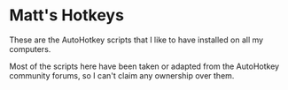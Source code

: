 # Matt's Hotkeys

These are the AutoHotkey scripts that I like to have
installed on all my computers.

Most of the scripts here have been taken or adapted from
the AutoHotkey community forums, so I can't claim any
ownership over them.
